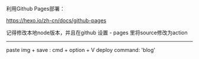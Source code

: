 利用Github Pages部署：

https://hexo.io/zh-cn/docs/github-pages

记得修改本地node版本，并且在github 设置 - pages 里将source修改为action

---

paste img + save : cmd + option + V
deploy command: 'blog'

